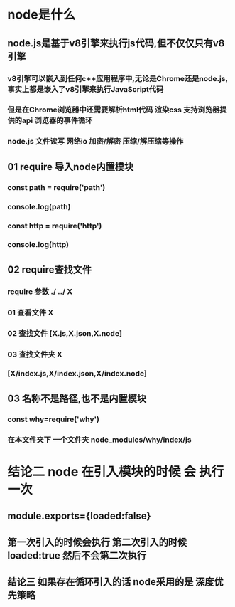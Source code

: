 # node是什么
## node.js是基于v8引擎来执行js代码,但不仅仅只有v8引擎
### v8引擎可以嵌入到任何c++应用程序中,无论是Chrome还是node.js,事实上都是嵌入了v8引擎来执行JavaScript代码
### 但是在Chrome浏览器中还需要解析html代码 渲染css 支持浏览器提供的api 浏览器的事件循环
### node.js 文件读写 网络io 加密/解密 压缩/解压缩等操作
## 01 require 导入node内置模块
### const path = require('path')
### console.log(path)
### const http = require('http')
### console.log(http)
## 02 require查找文件
### require 参数 ./ ../   X 
### 01 查看文件 X
### 02 查找文件  [X.js,X.json,X.node]
### 03 查找文件夹 X
### [X/index.js,X/index.json,X/index.node]
## 03 名称不是路径,也不是内置模块
### const why=require('why')
### 在本文件夹下 一个文件夹 node_modules/why/index/js
# 结论二 node 在引入模块的时候 会 执行一次
## module.exports={loaded:false}
## 第一次引入的时候会执行 第二次引入的时候  loaded:true  然后不会第二次执行
## 结论三 如果存在循环引入的话  node采用的是 深度优先策略